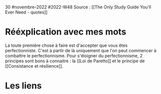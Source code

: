 30 #novembre-2022 #2022-W48
Source : [[The Only Study Guide You'll Ever Need - quotes]]
# Rééxplication avec mes mots
La toute première chose à faire est d'accepter que vous êtes perfectionniste. C'est à partir de là uniquement que l'on peut commencer à combattre le perfectionnisme. Pour s'éloigner du perfectionnisme, 2 principes sont bons à connaitre : la [[Loi de Paretto]] et le principe de [[Consistance et résilience]].
# Les liens

